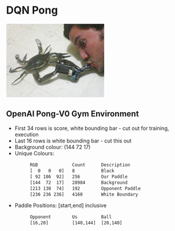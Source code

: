 # DQN Pong

![](assets/carb.jpg)

## OpenAI Pong-V0 Gym Environment

- First 34 rows is score, white bounding bar - cut out for training, execution
- Last 16 rows is white bounding bar - cut this out
- Background colour: (144  72  17)
- Unique Colours:
```
         RGB             Count      Description
         [  0   0   0]   8          Black 
         [ 92 186  92]   256        Our Paddle
         [144  72  17]   28984      Background
         [213 130  74]   192        Opponent Paddle
         [236 236 236]   4160       White Boundary
```
- Paddle Positions: [start,end] inclusive
```
         Opponent        Us         Ball
         [16,20]         [140,144]  [20,140]
```
